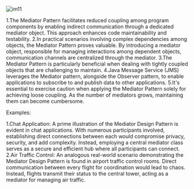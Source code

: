 ![im11](https://github.com/chayansharma7/Design_Patterns/assets/61390152/1d004daa-47df-4da8-8b1b-5c5a69397f58)


1.The Mediator Pattern facilitates reduced coupling among program components by enabling indirect communication through a dedicated mediator object. This approach enhances code maintainability and testability.
2.In practical scenarios involving complex dependencies among objects, the Mediator Pattern proves valuable. By introducing a mediator object, responsible for managing interactions among dependent objects, communication channels are centralized through the mediator.
3.The Mediator Pattern is particularly beneficial when dealing with tightly coupled objects that are challenging to maintain.
4.Java Message Service (JMS) leverages the Mediator pattern, alongside the Observer pattern, to enable applications to subscribe to and publish data to other applications.
5.It's essential to exercise caution when applying the Mediator Pattern solely for achieving loose coupling. As the number of mediators grows, maintaining them can become cumbersome.

Examples:

1.Chat Application: A prime illustration of the Mediator Design Pattern is evident in chat applications. With numerous participants involved, establishing direct connections between each would compromise privacy, security, and add complexity. Instead, employing a central mediator class serves as a secure and efficient hub where all participants can connect.
2.Air Traffic Control: An analogous real-world scenario demonstrating the Mediator Design Pattern is found in airport traffic control rooms. Direct communication between every flight for coordination would lead to chaos. Instead, flights transmit their status to the central tower, acting as a mediator for managing air traffic.
